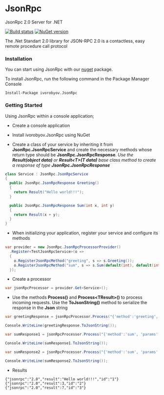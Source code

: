 # JsonRpc
JsonRpc 2.0 Server for .NET

[![Build status](https://ci.appveyor.com/api/projects/status/bwj74ss7g2njhgdp/branch/master?svg=true)](https://ci.appveyor.com/project/ivorobyov/jsonrpc/branch/master) [![NuGet version](https://badge.fury.io/nu/ivorobyov.JsonRpc.svg)](https://badge.fury.io/nu/ivorobyov.JsonRpc)

The .Net Standart 2.0 library for JSON-RPC 2.0 is a contactless, easy remote procedure call protocol

### Installation

You can start using JsonRpc with our [nuget](https://www.nuget.org/packages/ivorobyov.JsonRpc/) package.

To install JsonRpc, run the following command in the Package Manager Console

```
Install-Package ivorobyov.JsonRpc
```

### Getting Started

Using JsonRpc within a console application;

* Create a console application
* Install ivorobyov.JsonRpc using NuGet

* Create a class of your service by inheriting it from **JsonRpc.JsonRpcService** and create the necessary methods whose return type should be **JsonRpc.JsonRpcResponse**. *Use the **Result(object data)** or **Result\<T\>(T data)** base class method to create a response of type **JsonRpc.JsonRpcResponse***

```c#
class Service : JsonRpc.JsonRpcService
{
  public JsonRpc.JsonRpcResponse Greeting()
  {
    return Result("Hello world!!!");
  }

  public JsonRpc.JsonRpcResponse Sum(int x, int y)
  {
    return Result(x + y);
  }
}
```



* When initializing your application, register your service and configure its methods

```c#
var provider = new JsonRpc.JsonRpcProcessorProvider()
  .Register<TestJsonRpcService>(o =>
  {
    o.RegisterJsonRpcMethod("greeting", s => s.Greeting());
    o.RegisterJsonRpcMethod("sum", s => s.Sum(default(int), default(int)));
  });
```

* Create a processor

```c#
var jsonRpcProcessor = provider.Get<Service>();
```

* Use the methods **Process()** and **Process\<TResult\>()** to process incoming requests. Use the **ToJsonString()** method to serialize the response in the **Json** string

```c#
var greetingResponse = jsonRpcProcessor.Process("{'method':'greeting', 'id': 1}");

Console.WriteLine(greetingResponse.ToJsonString());

var sumResponse1 = jsonRpcProcessor.Process("{'method':'sum', 'params': [1,2], 'id': 2}");

Console.WriteLine(sumResponse1.ToJsonString());

var sumResponse2 = jsonRpcProcessor.Process("{'method':'sum', 'params': { 'x':3, 'y':4 }, 'id': 3}");

Console.WriteLine(sumResponse2.ToJsonString());
```

* Results 

```
{"jsonrpc":"2.0","result":"Hello world!!!","id":"1"}
{"jsonrpc":"2.0","result":3,"id":"2"}
{"jsonrpc":"2.0","result":7,"id":"3"}
```
